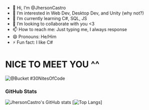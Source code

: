 - 👋 Hi, I’m @JhersonCastro
- 👀 I’m interested in Web Dev, Desktop Dev, and Unity (why not?)
- 🌱 I’m currently learning C#, SQL, JS
- 💞️ I’m looking to collaborate with you <3
- 📫 How to reach me: Just typing me, I always response
- 😄 Pronouns: He/Him
- ⚡ Fun fact: I like C#
# NICE TO MEET YOU ^^
  ![@Bucket #30NitesOfCode](https://www.codedex.io/api/petStatus?user=Bucket)

### GitHub Stats
![JhersonCastro's GitHub stats](https://github-readme-stats.vercel.app/api?username=JhersonCastro&show_icons=true&theme=tokyonight)
[![Top Langs](https://github-readme-stats.vercel.app/api/top-langs/?username=JhersonCastro&show_icons=true&theme=tokyonight)]

<!---
JhersonCastro/JhersonCastro is a ✨ special ✨ repository because its `README.md` (this file) appears on your GitHub profile.
You can click the Preview link to take a look at your changes.
--->
